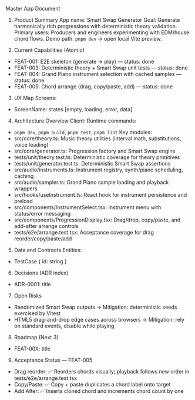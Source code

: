 Master App Document

1. Product Summary
App name: Smart Swap Generator
Goal: Generate harmonically rich progressions with deterministic theory validation.
Primary users: Producers and engineers experimenting with EDM/house chord flows.
Demo path: `pnpm dev` → open local Vite preview.

2. Current Capabilities (Atomic)
- FEAT-001: E2E skeleton (generate → play) — status: done
- FEAT-003: Deterministic theory + Smart Swap unit tests — status: done
- FEAT-004: Grand Piano instrument selection with cached samples — status: done
- FEAT-005: Chord arrange (drag, copy/paste, add) — status: done

3. UX Map
Screens:
- ScreenName: states [empty, loading, error, data]

4. Architecture Overview
Client:
Runtime commands:
- `pnpm dev`, `pnpm build`, `pnpm test`, `pnpm lint`
Key modules:
- src/core/theory.ts: Music theory utilities (interval math, substitutions, voice leading)
- src/core/generator.ts: Progression factory and Smart Swap engine
- tests/unit/theory.test.ts: Deterministic coverage for theory primitives
- tests/unit/generator.test.ts: Deterministic Smart Swap assertions
- src/audio/instruments.ts: Instrument registry, synth/piano scheduling, caching
- src/audio/sampler.ts: Grand Piano sample loading and playback wrappers
- src/hooks/useInstrument.ts: React hook for instrument persistence and preload
- src/components/InstrumentSelect.tsx: Instrument menu with status/error messaging
- src/components/ProgressionDisplay.tsx: Drag/drop, copy/paste, and add-after arrange controls
- tests/e2e/arrange.test.tsx: Acceptance coverage for drag reorder/copy/paste/add

5. Data and Contracts
Entities:
- TestCase { id: string }

6. Decisions (ADR index)
- ADR-0001: title

7. Open Risks
- Randomized Smart Swap outputs -> Mitigation: deterministic seeds exercised by Vitest
- HTML5 drag-and-drop edge cases across browsers -> Mitigation: rely on standard events, disable while playing

8. Roadmap (Next 3)
- FEAT-00X: title

9. Acceptance Status — FEAT-005
- Drag reorder: ✅ Reorders chords visually; playback follows new order in tests/e2e/arrange.test.tsx
- Copy/Paste: ✅ Copy + paste duplicates a chord label onto target
- Add After: ✅ Inserts cloned chord and increments chord count by one
